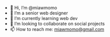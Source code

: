- 👋 Hi, I’m @miawmomo
- 👀 I’m a senior web designer
- 🌱 I’m currently learning web dev
- 💞️ I’m looking to collaborate on social projects
- 📫 How to reach me: miawmomo@gmail.com


